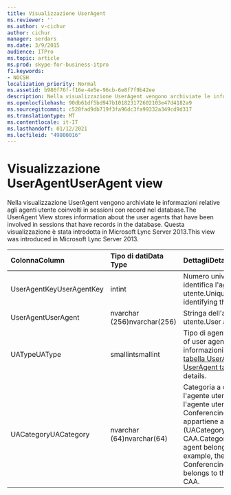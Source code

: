 ```yaml
---
title: Visualizzazione UserAgent
ms.reviewer: ''
ms.author: v-cichur
author: cichur
manager: serdars
ms.date: 3/9/2015
audience: ITPro
ms.topic: article
ms.prod: skype-for-business-itpro
f1.keywords:
- NOCSH
localization_priority: Normal
ms.assetid: b986f76f-f16e-4e5e-96cb-6e8f7f9b42ee
description: Nella visualizzazione UserAgent vengono archiviate le informazioni relative agli agenti utente coinvolti in sessioni con record nel database. Questa visualizzazione è stata introdotta in Microsoft Lync Server 2013.
ms.openlocfilehash: 90db61df5bd947b101823172602103e47d4182a9
ms.sourcegitcommit: c528fad9db719f3fa96dc3fa99332a349cd9d317
ms.translationtype: MT
ms.contentlocale: it-IT
ms.lasthandoff: 01/12/2021
ms.locfileid: "49800016"
---
```

# <a name="useragent-view"></a><span data-ttu-id="f0ba9-104">Visualizzazione UserAgent</span><span class="sxs-lookup"><span data-stu-id="f0ba9-104">UserAgent view</span></span>
 
<span data-ttu-id="f0ba9-105">Nella visualizzazione UserAgent vengono archiviate le informazioni relative agli agenti utente coinvolti in sessioni con record nel database.</span><span class="sxs-lookup"><span data-stu-id="f0ba9-105">The UserAgent View stores information about the user agents that have been involved in sessions that have records in the database.</span></span> <span data-ttu-id="f0ba9-106">Questa visualizzazione è stata introdotta in Microsoft Lync Server 2013.</span><span class="sxs-lookup"><span data-stu-id="f0ba9-106">This view was introduced in Microsoft Lync Server 2013.</span></span>
  
|<span data-ttu-id="f0ba9-107">**Colonna**</span><span class="sxs-lookup"><span data-stu-id="f0ba9-107">**Column**</span></span>|<span data-ttu-id="f0ba9-108">**Tipo di dati**</span><span class="sxs-lookup"><span data-stu-id="f0ba9-108">**Data Type**</span></span>|<span data-ttu-id="f0ba9-109">**Dettagli**</span><span class="sxs-lookup"><span data-stu-id="f0ba9-109">**Details**</span></span>|
|:-----|:-----|:-----|
|<span data-ttu-id="f0ba9-110">UserAgentKey</span><span class="sxs-lookup"><span data-stu-id="f0ba9-110">UserAgentKey</span></span>  <br/> |<span data-ttu-id="f0ba9-111">int</span><span class="sxs-lookup"><span data-stu-id="f0ba9-111">int</span></span>  <br/> |<span data-ttu-id="f0ba9-112">Numero univoco che identifica l'agente utente.</span><span class="sxs-lookup"><span data-stu-id="f0ba9-112">Unique number identifying this user agent.</span></span>  <br/> |
|<span data-ttu-id="f0ba9-113">UserAgent</span><span class="sxs-lookup"><span data-stu-id="f0ba9-113">UserAgent</span></span>  <br/> |<span data-ttu-id="f0ba9-114">nvarchar (256)</span><span class="sxs-lookup"><span data-stu-id="f0ba9-114">nvarchar(256)</span></span>  <br/> |<span data-ttu-id="f0ba9-115">Stringa dell'agente utente.</span><span class="sxs-lookup"><span data-stu-id="f0ba9-115">User agent string.</span></span>  <br/> |
|<span data-ttu-id="f0ba9-116">UAType</span><span class="sxs-lookup"><span data-stu-id="f0ba9-116">UAType</span></span>  <br/> |<span data-ttu-id="f0ba9-117">smallint</span><span class="sxs-lookup"><span data-stu-id="f0ba9-117">smallint</span></span>  <br/> |<span data-ttu-id="f0ba9-118">Tipo di agente utente.</span><span class="sxs-lookup"><span data-stu-id="f0ba9-118">Type of user agent.</span></span> <span data-ttu-id="f0ba9-119">Per ulteriori informazioni, vedere la [tabella UserAgent](useragent.md) .</span><span class="sxs-lookup"><span data-stu-id="f0ba9-119">See the [UserAgent table](useragent.md) for more details.</span></span> <br/> |
|<span data-ttu-id="f0ba9-120">UACategory</span><span class="sxs-lookup"><span data-stu-id="f0ba9-120">UACategory</span></span>  <br/> |<span data-ttu-id="f0ba9-121">nvarchar (64)</span><span class="sxs-lookup"><span data-stu-id="f0ba9-121">nvarchar(64)</span></span>  <br/> |<span data-ttu-id="f0ba9-p104">Categoria a cui appartiene l'agente utente. Ad esempio, l'agente utente Conferencing_Attendant_1.0 appartiene alla categoria (UACategory) CAA.</span><span class="sxs-lookup"><span data-stu-id="f0ba9-p104">Category that the user agent belongs to. For example, the user agent Conferencing_Attendant_1.0 belongs to the UACategory CAA.</span></span>  <br/> |
   

